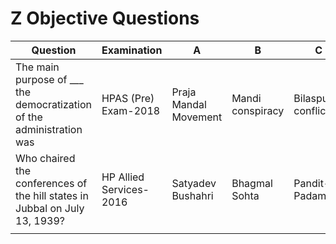 # Z Objective Questions
| Question                                                                   | Examination             | A                     | B                | C                 | D                | Answer                |     |     |     |     |     |     |
| -------------------------------------------------------------------------- | ----------------------- | --------------------- | ---------------- | ----------------- | ---------------- | --------------------- | --- | --- | --- | --- | --- | --- |
| The main purpose of ___ the democratization of the administration was      | HPAS (Pre) Exam-2018    | Praja Mandal Movement | Mandi conspiracy | Bilaspur conflict | Chamba movement  | Praja Mandal Movement |     |     |     |     |     |     |
| Who chaired the conferences of the hill states in Jubbal on July 13, 1939? | HP Allied Services-2016 | Satyadev Bushahri     | Bhagmal Sohta    | Pandit-Padamdev   | Shivanand Ramaul | Bhagmal Sohta         |     |     |     |     |     |     |
|                                                                            |                         |                       |                  |                   |                  |                       |     |     |     |     |     |     | 